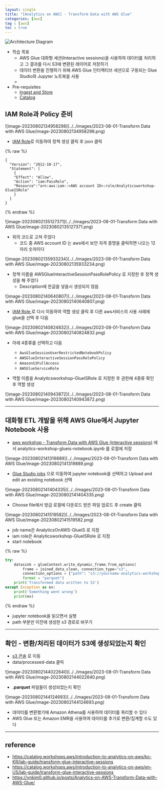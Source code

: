 ```yaml
---
layout: single
title: "[Analytics on AWS] - Transform Data with AWS Glue"
categories: [aws]
tag : [aws]
toc : true
---
```


![Architecture Diagram](https://static.us-east-1.prod.workshops.aws/public/9b2d1982-fdcf-4207-ba26-71a458796115/static/images/transform.png?classes=shadow)

- 학습 목표
  - AWS Glue 대화형 세션(Interactive sessions)을 사용하여 데이터를 처리하고 그 결과를 다시 S3에 변환된 레이어로 저장하기
  - 데이터 변환을 진행하기 위해 AWS Glue 인터랙티브 세션으로 구동되는 Glue Studio와 Jupyter 노트북을 사용
  - 
- Pre-requisites
  - [Ingest and Store ](https://catalog.workshops.aws/introduction-to-analytics-on-aws/en-US/lab-guide/ingest)
  - [Catalog ](https://catalog.workshops.aws/introduction-to-analytics-on-aws/en-US/lab-guide/catalog)

## IAM Role과 Policy 준비

![image-20230802134958298](../../images/2023-08-01-Transform Data with AWS Glue/image-20230802134958298.png)

- [IAM Role](https://us-east-1.console.aws.amazon.com/iamv2/home?region=us-east-1#/policies)로 이동하여 정책 생성 클릭 후 json 클릭

{% raw %}

```
{
  "Version": "2012-10-17",
  "Statement": [
    {
    "Effect": "Allow",
    "Action": "iam:PassRole",
    "Resource":"arn:aws:iam::<AWS account ID>:role/Analyticsworkshop-GlueISRole"
    }
  ]
}
```

{% endraw %}



![image-20230802135127371](../../images/2023-08-01-Transform Data with AWS Glue/image-20230802135127371.png)

- 위의 코드로 고쳐 주었다
  - 코드 중 AWS account ID 는 aws에서 보안 자격 증명을 클릭하면 나오는 12자리 숫자이다

![image-20230802135933234](../../images/2023-08-01-Transform Data with AWS Glue/image-20230802135933234.png)

- 정책 이름을 AWSGlueInteractiveSessionPassRolePolicy 로 지정한 후 정책 생성을 해 주었다
  - Description에 한글을 넣을시 생성되지 않음



![image-20230802140640807](../../images/2023-08-01-Transform Data with AWS Glue/image-20230802140640807.png)

- [IAM Role ](https://us-east-1.console.aws.amazon.com/iamv2/home#/roles)로 다시 이동하여 역할 생성 클릭 후 다른 aws서비스의 사용 사례에 glue을 선택 후 다음



![image-20230802140824832](../../images/2023-08-01-Transform Data with AWS Glue/image-20230802140824832.png)

- 아래 4종류를 선택하고 다음
  - `AwsGlueSessionUserRestrictedNotebookPolicy` 
  - `AWSGlueInteractiveSessionPassRolePolicy`
  - `AmazonS3FullAccess` 
  - `AWSGlueServiceRole`



- 역할 이름을 Analyticsworkshop-GlueISRole 로 지정한 후 권한에 4종류 확인 후 역할 생성

![image-20230802140943872](../../images/2023-08-01-Transform Data with AWS Glue/image-20230802140943872.png)



---

## 대화형 ETL 개발을 위해 AWS Glue에서 Jupyter Notebook 사용

- [aws workshop - Transform Data with AWS Glue (interactive sessions)](https://catalog.workshops.aws/introduction-to-analytics-on-aws/ko-KR/lab-guide/transform-glue-interactive-sessions#iam-role-policy) 에서 analytics-workshop-glueis-notebook.ipynb 를 로컬에 저장

![image-20230802141319889](../../images/2023-08-01-Transform Data with AWS Glue/image-20230802141319889.png)

- [Glue Studio jobs](https://us-east-1.console.aws.amazon.com/gluestudio/home?region=us-east-1#/jobs) 으로 이동하여 jupyter notebook을 선택하고 Upload and edit an existing notebook 선택

![image-20230802141404335](../../images/2023-08-01-Transform Data with AWS Glue/image-20230802141404335.png)

- Choose file에서 방금 로컬에 다운로드 받은 파일 업로드 후 create 클릭



![image-20230802141519582](../../images/2023-08-01-Transform Data with AWS Glue/image-20230802141519582.png)

- job name은 AnalyticsOnAWS-GlueIS 로 지정
- iam role은 Analyticsworkshop-GlueISRole 로 지정 
- start notebook

{% raw %}

```python
try:
    datasink = glueContext.write_dynamic_frame.from_options(
        frame = joined_data_clean, connection_type="s3",
        connection_options = {"path": "s3://yourname-analytics-workshop-bucket/data/processed-data/"},
        format = "parquet")
    print('Transformed data written to S3')
except Exception as ex:
    print('Something went wrong')
    print(ex)
```

{% endraw %}

- jupyter notebook을 읽으면서 실행
- path 부분만 이전에 생성한 s3 경로로 바꾸기



---



## 확인 - 변환/처리된 데이터가 S3에 생성되었는지 확인

- [s3 콘솔](https://s3.console.aws.amazon.com/s3/home?region=us-east-1) 로 이동
- data/processed-data 클릭

![image-20230802144022640](../../images/2023-08-01-Transform Data with AWS Glue/image-20230802144022640.png)



- **.parquet** 파일들이 생성되었는지 확인

![image-20230802144124693](../../images/2023-08-01-Transform Data with AWS Glue/image-20230802144124693.png)



- 데이터를 변환했기에 Amazon Athena를 사용하여 데이터를 쿼리할 수 있다
- AWS Glue 또는 Amazon EMR을 사용하여 데이터를 추가로 변환/집계할 수도 있다



---

## reference

- https://catalog.workshops.aws/introduction-to-analytics-on-aws/ko-KR/lab-guide/transform-glue-interactive-sessions
- https://catalog.workshops.aws/introduction-to-analytics-on-aws/en-US/lab-guide/transform-glue-interactive-sessions
- https://ynkim0.github.io/posts/Analytics-on-AWS-Transform-Data-with-AWS-Glue/
